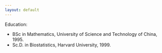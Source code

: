 ```yaml
---
layout: default
---
```



Education:

* BSc in Mathematics, University of Science and Technology of China, 1995.
* Sc.D. in Biostatistics, Harvard University, 1999. 
